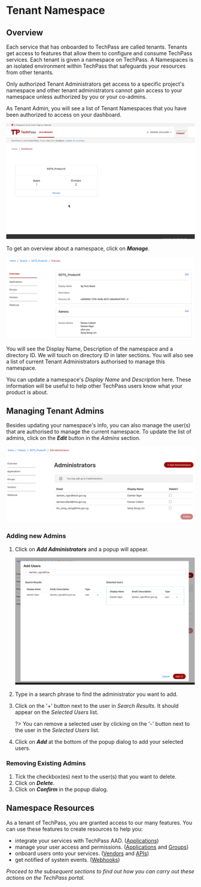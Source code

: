 # Tenant Namespace
## Overview
Each service that has onboarded to TechPass are called tenants. Tenants get access to features that allow them to configure and consume TechPass services. Each tenant is given a namespace on TechPass. A Namespaces is an isolated environment within TechPass that safeguards your resources from other tenants. 

Only authorized Tenant Administrators get access to a specific project's namespace and other tenant administrators cannot gain access to your namespace unless authorized by you or your co-admins.

As Tenant Admin, you will see a list of Tenant Namespaces that you have been authorized to access on your dashboard.

![tenant_list](assets/images/namespace/tenant_list.png)

To get an overview about a namespace, click on ***Manage***. 

![overview](assets/images/namespace/overview.png)

You will see the Display Name, Description of the namespace and a directory ID. We will touch on directory ID in later sections. You will also see a list of current Tenant Administrators authorised to manage this namespace. 

You can update a namespace's *Display Name* and *Description* here. These information will be useful to help other TechPass users know what your product is about.

## Managing Tenant Admins
Besides updating your namespace's info, you can also manage the user(s) that are authorised to manage the current namespace. To update the list of admins, click on the ***Edit*** button in the *Admins* section.

![tenant_admin_list](assets/images/namespace/tenant_admin_list.png)

### Adding new Admins
1. Click on ***Add Administrators*** and a popup will appear.

   ![add_tenant_admin](assets/images/namespace/add_tenant_admin.png)

2. Type in a search phrase to find the administrator you want to add.
3. Click on the '+' button next to the user in *Search Results*. It should appear on the *Selected Users* list.
   
   ?> You can remove a selected user by clicking on the '-' button next to the user in the *Selected Users* list.

4. Click on ***Add*** at the bottom of the popup dialog to add your selected users.

### Removing Existing Admins
1. Tick the checkbox(es) next to the user(s) that you want to delete.
2. Click on ***Delete***.
3. Click on ***Confirm*** in the popup dialog.

## Namespace Resources
As a tenant of TechPass, you are granted access to our many features. You can use these features to create resources to help you:
- integrate your services with TechPass AAD. ([Applications](applications))
- manage your user access and permissions. ([Applications](applications) and [Groups](groups))
- onboard users onto your services. ([Vendors](vendors) and [APIs](apis))
- get notified of system events. ([Webhooks](webhooks))

*Proceed to the subsequent sections to find out how you can carry out these actions on the TechPass portal.*